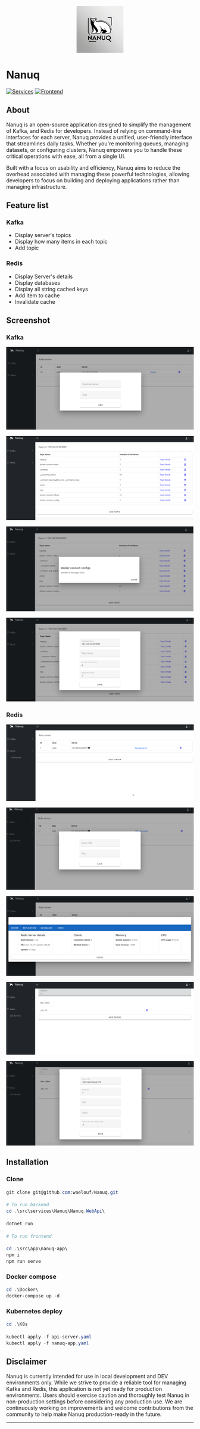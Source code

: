 <p align="center">
    <img src="./images/nanuq-logo.jpg" width="25%"  />
</p>


# Nanuq
[![Services](https://github.com/waelouf/Nanuq/actions/workflows/dotnet.yml/badge.svg)](https://github.com/waelouf/Nanuq/actions/workflows/dotnet.yml)
[![Frontend](https://github.com/waelouf/Nanuq/actions/workflows/vue-app.yml/badge.svg)](https://github.com/waelouf/Nanuq/actions/workflows/vue-app.yml)

## About

Nanuq is an open-source application designed to simplify the management of Kafka, and Redis for developers. Instead of relying on command-line interfaces for each server, Nanuq provides a unified, user-friendly interface that streamlines daily tasks. Whether you're monitoring queues, managing datasets, or configuring clusters, Nanuq empowers you to handle these critical operations with ease, all from a single UI.

Built with a focus on usability and efficiency, Nanuq aims to reduce the overhead associated with managing these powerful technologies, allowing developers to focus on building and deploying applications rather than managing infrastructure.

## Feature list

### Kafka

- Display server's topics
- Display how many items in each topic
- Add topic

### Redis

- Display Server's details
- Display databases
- Display all string cached keys
- Add item to cache
- Invalidate cache

## Screenshot

### Kafka

![alt text](images/kafka_1.png)

![alt text](images/kafka_2.png)

![alt text](images/kafka_3.png)

![alt text](images/kafka_4.png)

### Redis

![alt text](images/redis_1.png)

![alt text](/images/redis_1_1.png)

![alt text](/images/redis_1_2.png)

![alt text](/images/redis_2.png)

![alt text](/images/redis_3.png)

## Installation

### Clone

```powershell
git clone git@github.com:waelouf/Nanuq.git

# To run backend
cd .\src\services\Nanuq\Nanuq.WebApi\

dotnet run

# To run frontend

cd .\src\app\nanuq-app\
npm i
npm run serve
```


### Docker compose

```powershell
cd .\Docker\
docker-compose up -d
```

### Kubernetes deploy

```powershell
cd .\K8s

kubectl apply -f api-server.yaml
kubectl apply -f nanuq-app.yaml

```

## Disclaimer

Nanuq is currently intended for use in local development and DEV environments only. While we strive to provide a reliable tool for managing Kafka and Redis, this application is not yet ready for production environments. Users should exercise caution and thoroughly test Nanuq in non-production settings before considering any production use. We are continuously working on improvements and welcome contributions from the community to help make Nanuq production-ready in the future.


---


